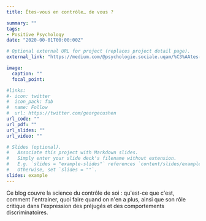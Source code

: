 ```yaml
---
title: Êtes-vous en contrôle… de vous ?

summary: ""
tags:
- Positive Psychology
date: "2020-00-01T00:00:00Z"

# Optional external URL for project (replaces project detail page).
external_link: "https://medium.com/@psychologie.sociale.uqam/%C3%AAtes-vous-en-contr%C3%B4le-de-vous-f5fbdf81b7eb"

image:
  caption: ""
  focal_point:

#links:
#- icon: twitter
#  icon_pack: fab
#  name: Follow
#  url: https://twitter.com/georgecushen
url_code: ""
url_pdf: ""
url_slides: ""
url_video: ""

# Slides (optional).
#   Associate this project with Markdown slides.
#   Simply enter your slide deck's filename without extension.
#   E.g. `slides = "example-slides"` references `content/slides/example-slides.md`.
#   Otherwise, set `slides = ""`.
slides: example
---
```


Ce blog couvre la science du contrôle de soi : qu'est-ce que c'est, comment l'entrainer, quoi faire quand on n'en a plus, ainsi que son rôle critique dans l'expression des préjugés et des comportements discriminatoires.